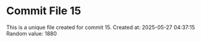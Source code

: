 # Commit File 15

This is a unique file created for commit 15.
Created at: 2025-05-27 04:37:15
Random value: 1880
